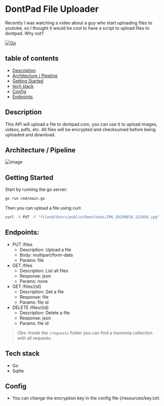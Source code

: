 # DontPad File Uploader

Recently I was watching a video about a guy who start uploading files to youtube, so I thought it would be cool to have a script to upload files to dontpad.
Why not?

[![Go](https://github.com/publi0/dontpad-storage/actions/workflows/go.yml/badge.svg)](https://github.com/publi0/dontpad-storage/actions/workflows/go.yml)

## table of contents

- [Description](#description)
- [Architecture / Pipeline](#architecture--pipeline)
- [Getting Started](#getting-started)
- [tech stack](#tech-stack)
- [Config](#config)
- [Endpoints](#endpoints)

## Description

This API will upload a file to dontpad.com, you can use it to upload images, videos, pdfs, etc.
All files will be encrypted and checksumed before being uploaded and download.

## Architecture / Pipeline

![image](https://github.com/publi0/dontpad-storage/assets/14155185/f1839154-9623-4196-a3b9-9cab3b870873)


## Getting Started

Start by running the go server:

```bash
go run cmd/main.go
```

Then you can upload a file using curl:

```bash
curl -X PUT -F "file=@/Users/publio/Downloads/IMG_20190818_123456.jpg" http://localhost:8080/files
```

## Endpoints:

- PUT /files
  - Description: Upload a file
  - Body: multipart/form-data
  - Params: file
- GET /files
  - Description: List all files
  - Response: json
  - Params: none
- GET /files/{id}
  - Description: Get a file
  - Response: file
  - Params: file id
- DELETE /files/{id}
  - Description: Delete a file
  - Response: json
  - Params: file id

> Obs: Inside the `/requests` folder you can find a insomnia collection with all requests.

## Tech stack

- Go
- Sqlite

## Config

- You can change the encryption key in the config file (/resources/key.txt)

